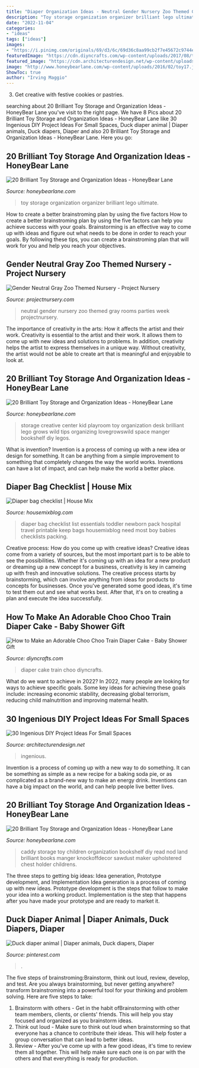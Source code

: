 ```yaml
---
title: "Diaper Organization Ideas - Neutral Gender Nursery Zoo Themed Gray Rooms Parties Week Projectnursery"
description: "Toy storage organization organizer brilliant lego ultimate"
date: "2022-11-04"
categories:
- "ideas"
tags: ["ideas"]
images:
- "https://i.pinimg.com/originals/69/d3/6c/69d36c8aa99cb2f7e45672c9744eb280.jpg"
featuredImage: "https://cdn.diyncrafts.com/wp-content/uploads/2017/08/train-diaper-cake-f.jpg"
featured_image: "https://cdn.architecturendesign.net/wp-content/uploads/2016/01/AD-Ingenious-DIY-Project-Ideas-For-Small-Spaces-30.jpg"
image: "http://www.honeybearlane.com/wp-content/uploads/2016/02/toy17.jpg"
ShowToc: true
author: "Irving Maggio"
---
```



3. Get creative with festive cookies or pastries.

	

		
searching about 20 Brilliant Toy Storage and Organization Ideas - HoneyBear Lane you've visit to the right page. We have 8 Pics about 20 Brilliant Toy Storage and Organization Ideas - HoneyBear Lane like 30 Ingenious DIY Project Ideas For Small Spaces, Duck diaper animal | Diaper animals, Duck diapers, Diaper and also 20 Brilliant Toy Storage and Organization Ideas - HoneyBear Lane. Here you go:
		
    
## 20 Brilliant Toy Storage And Organization Ideas - HoneyBear Lane

<img loading=lazy src="http://www.honeybearlane.com/wp-content/uploads/2016/02/toy4.jpg" onerror="this.onerror=null;this.src='https://tse2.mm.bing.net/th?id=OIP.qx1SQvIV4cTNweUi9IMgZwHaLH&amp;pid=15.1';" alt="20 Brilliant Toy Storage and Organization Ideas - HoneyBear Lane">

_Source: honeybearlane.com_

>toy storage organization organizer brilliant lego ultimate. 

	

How to create a better brainstroming plan by using the five factors
How to create a better brainstroming plan by using the five factors can help you achieve success with your goals. Brainstorming is an effective way to come up with ideas and figure out what needs to be done in order to reach your goals. By following these tips, you can create a brainstroming plan that will work for you and help you reach your objectives.

    
## Gender Neutral Gray Zoo Themed Nursery - Project Nursery

<img loading=lazy src="https://projectnursery.com/wp-content/uploads/2015/10/IMG_5081.jpg" onerror="this.onerror=null;this.src='https://tse2.mm.bing.net/th?id=OIP.wlDADtnhZvyrQu_qCFoxwQHaE8&amp;pid=15.1';" alt="Gender Neutral Gray Zoo Themed Nursery - Project Nursery">

_Source: projectnursery.com_

>neutral gender nursery zoo themed gray rooms parties week projectnursery. 

	

The importance of creativity in the arts: How it affects the artist and their work.
Creativity is essential to the artist and their work. It allows them to come up with new ideas and solutions to problems. In addition, creativity helps the artist to express themselves in a unique way. Without creativity, the artist would not be able to create art that is meaningful and enjoyable to look at.

    
## 20 Brilliant Toy Storage And Organization Ideas - HoneyBear Lane

<img loading=lazy src="http://www.honeybearlane.com/wp-content/uploads/2016/02/toy16.jpg" onerror="this.onerror=null;this.src='https://tse1.mm.bing.net/th?id=OIP.RKEmCUP08kX9v0zLnUfF_AHaLH&amp;pid=15.1';" alt="20 Brilliant Toy Storage and Organization Ideas - HoneyBear Lane">

_Source: honeybearlane.com_

>storage creative center kid playroom toy organization desk brilliant lego grows wild tips organizing lovegrowswild space manger bookshelf diy legos. 

	

What is invention?
Invention is a process of coming up with a new idea or design for something. It can be anything from a simple improvement to something that completely changes the way the world works. Inventions can have a lot of impact, and can help make the world a better place.

    
## Diaper Bag Checklist | House Mix

<img loading=lazy src="https://www.housemixblog.com/wp-content/uploads/2013/05/Homemix_diaper_bag_list_cropped.jpg" onerror="this.onerror=null;this.src='https://tse3.mm.bing.net/th?id=OIP.ZONHfqMGqmdrVsMlSOolewHaIZ&amp;pid=15.1';" alt="Diaper bag checklist | House Mix">

_Source: housemixblog.com_

>diaper bag checklist list essentials toddler newborn pack hospital travel printable keep bags housemixblog need most boy babies checklists packing. 

	

Creative process: How do you come up with creative ideas?
Creative ideas come from a variety of sources, but the most important part is to be able to see the possibilities. Whether it's coming up with an idea for a new product or dreaming up a new concept for a business, creativity is key in cameing up with fresh and innovative solutions. The creative process starts by brainstorming, which can involve anything from ideas for products to concepts for businesses. Once you've generated some good ideas, it's time to test them out and see what works best. After that, it's on to creating a plan and execute the idea successfully.

    
## How To Make An Adorable Choo Choo Train Diaper Cake - Baby Shower Gift

<img loading=lazy src="https://cdn.diyncrafts.com/wp-content/uploads/2017/08/train-diaper-cake-f.jpg" onerror="this.onerror=null;this.src='https://tse1.mm.bing.net/th?id=OIP.cqMya_XCuYVD5YJG_NJbswHaD4&amp;pid=15.1';" alt="How to Make an Adorable Choo Choo Train Diaper Cake - Baby Shower Gift">

_Source: diyncrafts.com_

>diaper cake train choo diyncrafts. 

	

What do we want to achieve in 2022?
In 2022, many people are looking for ways to achieve specific goals. Some key ideas for achieving these goals include: increasing economic stability, decreasing global terrorism, reducing child malnutrition and improving maternal health.

    
## 30 Ingenious DIY Project Ideas For Small Spaces

<img loading=lazy src="https://cdn.architecturendesign.net/wp-content/uploads/2016/01/AD-Ingenious-DIY-Project-Ideas-For-Small-Spaces-30.jpg" onerror="this.onerror=null;this.src='https://tse3.mm.bing.net/th?id=OIP.tQ7puYful74iveYi7ckWmwHaLH&amp;pid=15.1';" alt="30 Ingenious DIY Project Ideas For Small Spaces">

_Source: architecturendesign.net_

>ingenious. 

	

Invention is a process of coming up with a new way to do something. It can be something as simple as a new recipe for a baking soda pie, or as complicated as a brand-new way to make an energy drink. Inventions can have a big impact on the world, and can help people live better lives.

    
## 20 Brilliant Toy Storage And Organization Ideas - HoneyBear Lane

<img loading=lazy src="http://www.honeybearlane.com/wp-content/uploads/2016/02/toy17.jpg" onerror="this.onerror=null;this.src='https://tse4.mm.bing.net/th?id=OIP.j4YByr8YyADBLR5K66DxuAHaJ4&amp;pid=15.1';" alt="20 Brilliant Toy Storage and Organization Ideas - HoneyBear Lane">

_Source: honeybearlane.com_

>caddy storage toy children organization bookshelf diy read nod land brilliant books manger knockoffdecor sawdust maker upholstered chest holder childrens. 

	

The three steps to getting big ideas: Idea generation, Prototype development, and Implementation
Idea generation is a process of coming up with new ideas. Prototype development is the steps that follow to make your idea into a working product. Implementation is the step that happens after you have made your prototype and are ready to market it.

    
## Duck Diaper Animal | Diaper Animals, Duck Diapers, Diaper

<img loading=lazy src="https://i.pinimg.com/originals/69/d3/6c/69d36c8aa99cb2f7e45672c9744eb280.jpg" onerror="this.onerror=null;this.src='https://tse1.mm.bing.net/th?id=OIP.D9RcBEMKYOpo-0Y-QrzfSwHaJ4&amp;pid=15.1';" alt="Duck diaper animal | Diaper animals, Duck diapers, Diaper">

_Source: pinterest.com_

>. 

	

The five steps of brainstroming:Brainstorm, think out loud, review, develop, and test.
Are you always brainstorming, but never getting anywhere? transform brainstroming into a powerful tool for your thinking and problem solving. Here are five steps to take: 
1. Brainstorm with others - Get in the habit ofBrainstorming with other team members, clients, or clients' friends. This will help you stay focused and organized as you brainstorm ideas. 
2. Think out loud - Make sure to think out loud when brainstorming so that everyone has a chance to contribute their ideas. This will help foster a group conversation that can lead to better ideas. 
3. Review - After you've come up with a few good ideas, it's time to review them all together. This will help make sure each one is on par with the others and that everything is ready for production. 

